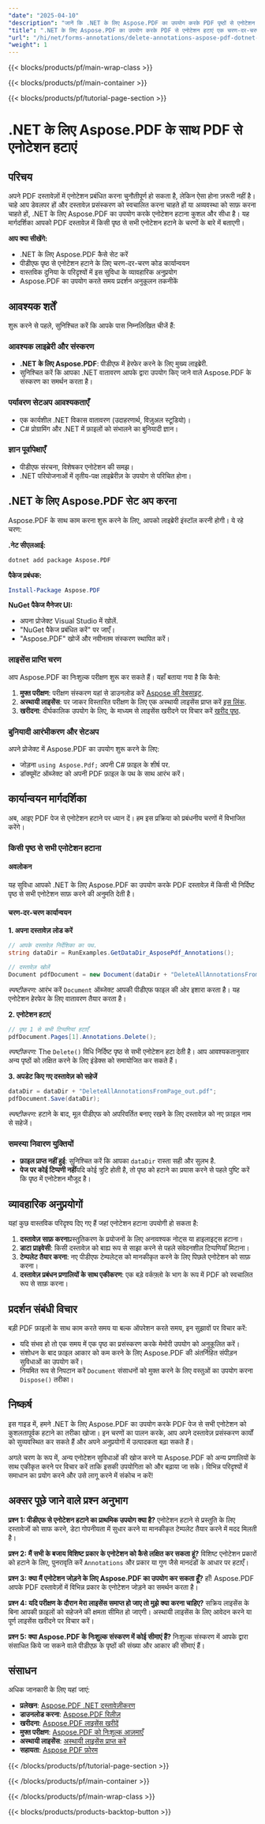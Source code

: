 ```yaml
---
"date": "2025-04-10"
"description": "जानें कि .NET के लिए Aspose.PDF का उपयोग करके PDF पृष्ठों से एनोटेशन को कुशलतापूर्वक कैसे हटाया जाए। यह मार्गदर्शिका सेटअप, कोड कार्यान्वयन और व्यावहारिक अनुप्रयोगों को कवर करती है।"
"title": ".NET के लिए Aspose.PDF का उपयोग करके PDF से एनोटेशन हटाएं एक चरण-दर-चरण मार्गदर्शिका"
"url": "/hi/net/forms-annotations/delete-annotations-aspose-pdf-dotnet-guide/"
"weight": 1
---
```


{{< blocks/products/pf/main-wrap-class >}}

{{< blocks/products/pf/main-container >}}

{{< blocks/products/pf/tutorial-page-section >}}


# .NET के लिए Aspose.PDF के साथ PDF से एनोटेशन हटाएं

## परिचय

अपने PDF दस्तावेज़ों में एनोटेशन प्रबंधित करना चुनौतीपूर्ण हो सकता है, लेकिन ऐसा होना ज़रूरी नहीं है। चाहे आप डेवलपर हों और दस्तावेज़ प्रसंस्करण को स्वचालित करना चाहते हों या अव्यवस्था को साफ़ करना चाहते हों, .NET के लिए Aspose.PDF का उपयोग करके एनोटेशन हटाना कुशल और सीधा है। यह मार्गदर्शिका आपको PDF दस्तावेज़ में किसी पृष्ठ से सभी एनोटेशन हटाने के चरणों के बारे में बताएगी।

**आप क्या सीखेंगे:**
- .NET के लिए Aspose.PDF कैसे सेट करें
- पीडीएफ पृष्ठ से एनोटेशन हटाने के लिए चरण-दर-चरण कोड कार्यान्वयन
- वास्तविक दुनिया के परिदृश्यों में इस सुविधा के व्यावहारिक अनुप्रयोग
- Aspose.PDF का उपयोग करते समय प्रदर्शन अनुकूलन तकनीकें

## आवश्यक शर्तें

शुरू करने से पहले, सुनिश्चित करें कि आपके पास निम्नलिखित चीजें हैं:

### आवश्यक लाइब्रेरी और संस्करण
- **.NET के लिए Aspose.PDF**: पीडीएफ में हेरफेर करने के लिए मुख्य लाइब्रेरी.
- सुनिश्चित करें कि आपका .NET वातावरण आपके द्वारा उपयोग किए जाने वाले Aspose.PDF के संस्करण का समर्थन करता है।

### पर्यावरण सेटअप आवश्यकताएँ
- एक कार्यशील .NET विकास वातावरण (उदाहरणार्थ, विज़ुअल स्टूडियो)।
- C# प्रोग्रामिंग और .NET में फ़ाइलों को संभालने का बुनियादी ज्ञान।

### ज्ञान पूर्वापेक्षाएँ
- पीडीएफ संरचना, विशेषकर एनोटेशन की समझ।
- .NET परियोजनाओं में तृतीय-पक्ष लाइब्रेरीज़ के उपयोग से परिचित होना।

## .NET के लिए Aspose.PDF सेट अप करना

Aspose.PDF के साथ काम करना शुरू करने के लिए, आपको लाइब्रेरी इंस्टॉल करनी होगी। ये रहे चरण:

**.नेट सीएलआई:**
```bash
dotnet add package Aspose.PDF
```

**पैकेज प्रबंधक:**
```powershell
Install-Package Aspose.PDF
```

**NuGet पैकेज मैनेजर UI:**
- अपना प्रोजेक्ट Visual Studio में खोलें.
- "NuGet पैकेज प्रबंधित करें" पर जाएँ।
- "Aspose.PDF" खोजें और नवीनतम संस्करण स्थापित करें।

### लाइसेंस प्राप्ति चरण

आप Aspose.PDF का निःशुल्क परीक्षण शुरू कर सकते हैं। यहाँ बताया गया है कि कैसे:
1. **मुफ्त परीक्षण**: परीक्षण संस्करण यहां से डाउनलोड करें [Aspose की वेबसाइट](https://releases.aspose.com/pdf/net/).
2. **अस्थायी लाइसेंस**: पर जाकर विस्तारित परीक्षण के लिए एक अस्थायी लाइसेंस प्राप्त करें [इस लिंक](https://purchase.aspose.com/temporary-license/).
3. **खरीदना**: दीर्घकालिक उपयोग के लिए, के माध्यम से लाइसेंस खरीदने पर विचार करें [खरीद पृष्ठ](https://purchase.aspose.com/buy).

### बुनियादी आरंभीकरण और सेटअप

अपने प्रोजेक्ट में Aspose.PDF का उपयोग शुरू करने के लिए:
- जोड़ना `using Aspose.Pdf;` अपनी C# फ़ाइल के शीर्ष पर.
- डॉक्यूमेंट ऑब्जेक्ट को अपनी PDF फ़ाइल के पथ के साथ आरंभ करें।

## कार्यान्वयन मार्गदर्शिका

अब, आइए PDF पेज से एनोटेशन हटाने पर ध्यान दें। हम इस प्रक्रिया को प्रबंधनीय चरणों में विभाजित करेंगे।

### किसी पृष्ठ से सभी एनोटेशन हटाना

#### अवलोकन
यह सुविधा आपको .NET के लिए Aspose.PDF का उपयोग करके PDF दस्तावेज़ में किसी भी निर्दिष्ट पृष्ठ से सभी एनोटेशन साफ़ करने की अनुमति देती है।

#### चरण-दर-चरण कार्यान्वयन

**1. अपना दस्तावेज़ लोड करें**
```csharp
// आपके दस्तावेज़ निर्देशिका का पथ.
string dataDir = RunExamples.GetDataDir_AsposePdf_Annotations();

// दस्तावेज़ खोलें
Document pdfDocument = new Document(dataDir + "DeleteAllAnnotationsFromPage.pdf");
```
*स्पष्टीकरण:* आरंभ करें `Document` ऑब्जेक्ट आपकी पीडीएफ फाइल की ओर इशारा करता है। यह एनोटेशन हेरफेर के लिए वातावरण तैयार करता है।

**2. एनोटेशन हटाएं**
```csharp
// पृष्ठ 1 से सभी टिप्पणियां हटाएँ
pdfDocument.Pages[1].Annotations.Delete();
```
*स्पष्टीकरण:* The `Delete()` विधि निर्दिष्ट पृष्ठ से सभी एनोटेशन हटा देती है। आप आवश्यकतानुसार अन्य पृष्ठों को लक्षित करने के लिए इंडेक्स को समायोजित कर सकते हैं।

**3. अपडेट किए गए दस्तावेज़ को सहेजें**
```csharp
dataDir = dataDir + "DeleteAllAnnotationsFromPage_out.pdf";
pdfDocument.Save(dataDir);
```
*स्पष्टीकरण:* हटाने के बाद, मूल पीडीएफ को अपरिवर्तित बनाए रखने के लिए दस्तावेज़ को नए फ़ाइल नाम से सहेजें।

### समस्या निवारण युक्तियों
- **फ़ाइल प्राप्त नहीं हुई**: सुनिश्चित करें कि आपका `dataDir` रास्ता सही और सुलभ है.
- **पेज पर कोई टिप्पणी नहीं**यदि कोई त्रुटि होती है, तो पृष्ठ को हटाने का प्रयास करने से पहले पुष्टि करें कि पृष्ठ में एनोटेशन मौजूद है।

## व्यावहारिक अनुप्रयोगों

यहां कुछ वास्तविक परिदृश्य दिए गए हैं जहां एनोटेशन हटाना उपयोगी हो सकता है:
1. **दस्तावेज़ साफ़ करना**प्रस्तुतिकरण के प्रयोजनों के लिए अनावश्यक नोट्स या हाइलाइट्स हटाना।
2. **डाटा प्राइवेसी**: किसी दस्तावेज़ को बाह्य रूप से साझा करने से पहले संवेदनशील टिप्पणियाँ मिटाना।
3. **टेम्पलेट तैयार करना**: नए पीडीएफ टेम्पलेट्स को मानकीकृत करने के लिए पिछले एनोटेशन को साफ़ करना।
4. **दस्तावेज़ प्रबंधन प्रणालियों के साथ एकीकरण**: एक बड़े वर्कफ़्लो के भाग के रूप में PDF को स्वचालित रूप से साफ़ करना।

## प्रदर्शन संबंधी विचार
बड़ी PDF फ़ाइलों के साथ काम करते समय या बल्क ऑपरेशन करते समय, इन सुझावों पर विचार करें:
- यदि संभव हो तो एक समय में एक पृष्ठ का प्रसंस्करण करके मेमोरी उपयोग को अनुकूलित करें।
- संशोधन के बाद फ़ाइल आकार को कम करने के लिए Aspose.PDF की अंतर्निहित संपीड़न सुविधाओं का उपयोग करें।
- नियमित रूप से निपटान करें `Document` संसाधनों को मुक्त करने के लिए वस्तुओं का उपयोग करना `Dispose()` तरीका।

## निष्कर्ष

इस गाइड में, हमने .NET के लिए Aspose.PDF का उपयोग करके PDF पेज से सभी एनोटेशन को कुशलतापूर्वक हटाने का तरीका खोजा। इन चरणों का पालन करके, आप अपने दस्तावेज़ प्रसंस्करण कार्यों को सुव्यवस्थित कर सकते हैं और अपने अनुप्रयोगों में उत्पादकता बढ़ा सकते हैं।

अगले चरण के रूप में, अन्य एनोटेशन सुविधाओं की खोज करने या Aspose.PDF को अन्य प्रणालियों के साथ एकीकृत करने पर विचार करें ताकि इसकी उपयोगिता को और बढ़ाया जा सके। विभिन्न परिदृश्यों में समाधान का प्रयोग करने और उसे लागू करने में संकोच न करें!

## अक्सर पूछे जाने वाले प्रश्न अनुभाग

**प्रश्न 1: पीडीएफ से एनोटेशन हटाने का प्राथमिक उपयोग क्या है?**
एनोटेशन हटाने से प्रस्तुति के लिए दस्तावेजों को साफ करने, डेटा गोपनीयता में सुधार करने या मानकीकृत टेम्पलेट तैयार करने में मदद मिलती है।

**प्रश्न 2: मैं सभी के बजाय विशिष्ट प्रकार के एनोटेशन को कैसे लक्षित कर सकता हूं?**
विशिष्ट एनोटेशन प्रकारों को हटाने के लिए, पुनरावृति करें `Annotations` और प्रकार या गुण जैसे मानदंडों के आधार पर हटाएँ।

**प्रश्न 3: क्या मैं एनोटेशन जोड़ने के लिए Aspose.PDF का उपयोग कर सकता हूँ?**
हाँ! Aspose.PDF आपके PDF दस्तावेज़ों में विभिन्न प्रकार के एनोटेशन जोड़ने का समर्थन करता है।

**प्रश्न 4: यदि परीक्षण के दौरान मेरा लाइसेंस समाप्त हो जाए तो मुझे क्या करना चाहिए?**
सक्रिय लाइसेंस के बिना आपकी फ़ाइलों को सहेजने की क्षमता सीमित हो जाएगी। अस्थायी लाइसेंस के लिए आवेदन करने या पूर्ण लाइसेंस खरीदने पर विचार करें।

**प्रश्न 5: क्या Aspose.PDF के निःशुल्क संस्करण में कोई सीमाएं हैं?**
निःशुल्क संस्करण में आपके द्वारा संसाधित किये जा सकने वाले पीडीएफ़ के पृष्ठों की संख्या और आकार की सीमाएं हैं।

## संसाधन
अधिक जानकारी के लिए यहां जाएं:
- **प्रलेखन**: [Aspose.PDF .NET दस्तावेज़ीकरण](https://reference.aspose.com/pdf/net/)
- **डाउनलोड करना**: [Aspose.PDF रिलीज़](https://releases.aspose.com/pdf/net/)
- **खरीदना**: [Aspose.PDF लाइसेंस खरीदें](https://purchase.aspose.com/buy)
- **मुफ्त परीक्षण**: [Aspose.PDF को निःशुल्क आज़माएँ](https://releases.aspose.com/pdf/net/)
- **अस्थायी लाइसेंस**: [अस्थायी लाइसेंस प्राप्त करें](https://purchase.aspose.com/temporary-license/)
- **सहायता**: [Aspose PDF फ़ोरम](https://forum.aspose.com/c/pdf/10)

{{< /blocks/products/pf/tutorial-page-section >}}

{{< /blocks/products/pf/main-container >}}

{{< /blocks/products/pf/main-wrap-class >}}

{{< blocks/products/products-backtop-button >}}